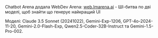 <!--
date: 2024-12-18T23:21:50
-->

Chatbot Arena додала WebDev Arena:  [web.lmarena.ai](https://web.lmarena.ai/) - ШІ-битва по дві моделі, щоб знайти що генерує найкращий UI

Моделі: Claude 3.5 Sonnet (20241022), Gemini-Exp-1206, GPT-4o-2024-11-20, Gemini-2.0-Flash-Exp, Qwen2.5-Coder-32B-Instruct та Gemini-1.5-Pro-002.